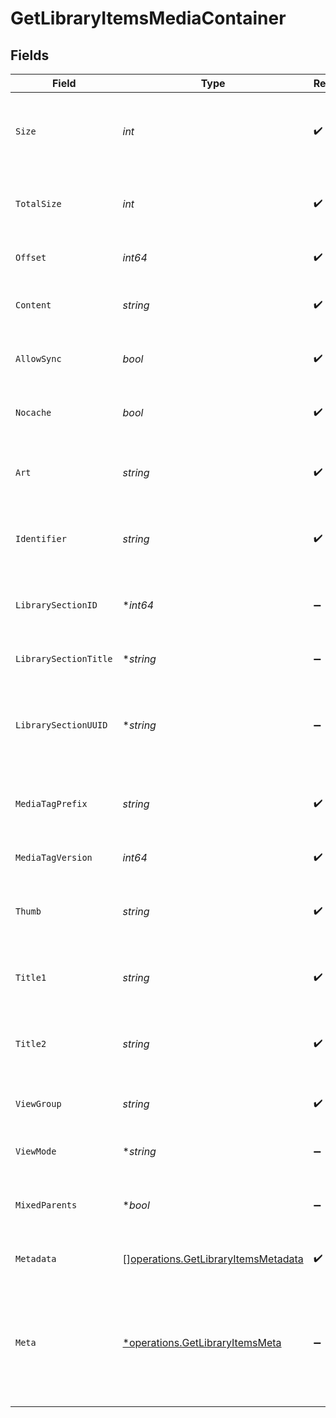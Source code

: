 # GetLibraryItemsMediaContainer


## Fields

| Field                                                                                           | Type                                                                                            | Required                                                                                        | Description                                                                                     | Example                                                                                         |
| ----------------------------------------------------------------------------------------------- | ----------------------------------------------------------------------------------------------- | ----------------------------------------------------------------------------------------------- | ----------------------------------------------------------------------------------------------- | ----------------------------------------------------------------------------------------------- |
| `Size`                                                                                          | *int*                                                                                           | :heavy_check_mark:                                                                              | Number of media items returned in this response.                                                | 50                                                                                              |
| `TotalSize`                                                                                     | *int*                                                                                           | :heavy_check_mark:                                                                              | Total number of media items in the library.                                                     | 50                                                                                              |
| `Offset`                                                                                        | *int64*                                                                                         | :heavy_check_mark:                                                                              | Offset value for pagination.                                                                    | 0                                                                                               |
| `Content`                                                                                       | *string*                                                                                        | :heavy_check_mark:                                                                              | The content type or mode.                                                                       | secondary                                                                                       |
| `AllowSync`                                                                                     | *bool*                                                                                          | :heavy_check_mark:                                                                              | Indicates whether syncing is allowed.                                                           | false                                                                                           |
| `Nocache`                                                                                       | *bool*                                                                                          | :heavy_check_mark:                                                                              | Specifies whether caching is disabled.                                                          | true                                                                                            |
| `Art`                                                                                           | *string*                                                                                        | :heavy_check_mark:                                                                              | URL for the background artwork of the media container.                                          | /:/resources/show-fanart.jpg                                                                    |
| `Identifier`                                                                                    | *string*                                                                                        | :heavy_check_mark:                                                                              | An plugin identifier for the media container.                                                   | com.plexapp.plugins.library                                                                     |
| `LibrarySectionID`                                                                              | **int64*                                                                                        | :heavy_minus_sign:                                                                              | The unique identifier for the library section.                                                  | 2                                                                                               |
| `LibrarySectionTitle`                                                                           | **string*                                                                                       | :heavy_minus_sign:                                                                              | The title of the library section.                                                               | TV Series                                                                                       |
| `LibrarySectionUUID`                                                                            | **string*                                                                                       | :heavy_minus_sign:                                                                              | The universally unique identifier for the library section.                                      | e69655a2-ef48-4aba-bb19-0cc34d1e7d36                                                            |
| `MediaTagPrefix`                                                                                | *string*                                                                                        | :heavy_check_mark:                                                                              | The prefix used for media tag resource paths.                                                   | /system/bundle/media/flags/                                                                     |
| `MediaTagVersion`                                                                               | *int64*                                                                                         | :heavy_check_mark:                                                                              | The version number for media tags.                                                              | 1734362201                                                                                      |
| `Thumb`                                                                                         | *string*                                                                                        | :heavy_check_mark:                                                                              | URL for the thumbnail image of the media container.                                             | /:/resources/show.png                                                                           |
| `Title1`                                                                                        | *string*                                                                                        | :heavy_check_mark:                                                                              | The primary title of the media container.                                                       | TV Series                                                                                       |
| `Title2`                                                                                        | *string*                                                                                        | :heavy_check_mark:                                                                              | The secondary title of the media container.                                                     | By Starring Actor                                                                               |
| `ViewGroup`                                                                                     | *string*                                                                                        | :heavy_check_mark:                                                                              | Identifier for the view group layout.                                                           | secondary                                                                                       |
| `ViewMode`                                                                                      | **string*                                                                                       | :heavy_minus_sign:                                                                              | Identifier for the view mode.                                                                   | 131131                                                                                          |
| `MixedParents`                                                                                  | **bool*                                                                                         | :heavy_minus_sign:                                                                              | Indicates if the media container has mixed parents.                                             | true                                                                                            |
| `Metadata`                                                                                      | [][operations.GetLibraryItemsMetadata](../../models/operations/getlibraryitemsmetadata.md)      | :heavy_check_mark:                                                                              | An array of metadata items.                                                                     |                                                                                                 |
| `Meta`                                                                                          | [*operations.GetLibraryItemsMeta](../../models/operations/getlibraryitemsmeta.md)               | :heavy_minus_sign:                                                                              | The Meta object is only included in the response if the `includeMeta` parameter is set to `1`.<br/> |                                                                                                 |